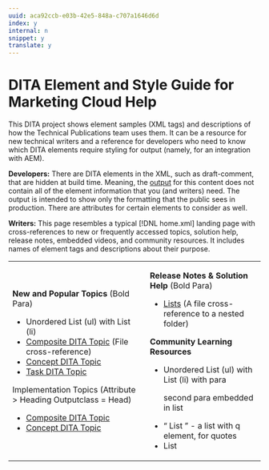 ```yaml
---
uuid: aca92ccb-e03b-42e5-848a-c707a1646d6d
index: y
internal: n
snippet: y
translate: y
---
```


# DITA Element and Style Guide for Marketing Cloud Help

This DITA project shows element samples (XML tags) and descriptions of how the Technical Publications team uses them. It can be a resource for new technical writers and a reference for developers who need to know which DITA elements require styling for output (namely, for an integration with AEM).

**Developers:** There are DITA elements in the XML, such as draft-comment, that are hidden at build time. Meaning, the [output](https://marketing.adobe.com/resources/help/en_US/internal/) for this content does not contain all of the element information that you (and writers) need. The output is intended to show only the formatting that the public sees in production. There are attributes for certain elements to consider as well.

**Writers:** This page resembles a typical [!DNL home.xml] landing page with cross-references to new or frequently accessed topics, solution help, release notes, embedded videos, and community resources. It includes names of element tags and descriptions about their purpose. 

<table class="simpletable" id="table_5E612F746A704FE095B809A013EE977F"> 
 <tbody> 
  <tr> 
   <td colname="col1"> <p><strong>New and Popular Topics</strong> (Bold Para) </p> 
    <ul id="ul_7BB21A4734964D80AD468B71C862E096"> 
     <li id="li_691C20C786A140ED8C2656C8A6DD6DBE">Unordered List (ul) with List (li) </li> 
     <li id="li_A28D232ED1424D19A45F61D81452E744"> <a format="dita" href="composite-dita-topic.md#topic_298651E53E82415B9A8AD7B2F3E6927A" scope="local">Composite DITA Topic</a> (File cross-reference) </li> 
     <li id="li_063F046E3915417A8C7271F13662A217"> <a format="dita" href="concept-topic.md#concept_4CEEF9F74266431691A249916837FF46" scope="local">Concept DITA Topic</a> </li> 
     <li id="li_40E19D11726C4E5DB4487788B74FD2AD"><a format="dita" href="task-dita-topic.md#task_5103974C88264AAEB37A79E6BC8B0199" scope="local">Task DITA Topic</a> </li> 
    </ul> <p class="head">Implementation Topics (Attribute &gt; Heading Outputclass = Head) </p> 
    <ul id="ul_96ABE71D10E24459B00237067408CC3B"> 
     <li id="li_D5B18AF31E6D4E42874147AB022AAEC2"> <a format="dita" href="composite-dita-topic.md#topic_298651E53E82415B9A8AD7B2F3E6927A" scope="local">Composite DITA Topic</a> </li> 
     <li id="li_CA769AE3FEEA4A91B4F864FBDDB19E13"> <a format="dita" href="concept-topic.md#concept_4CEEF9F74266431691A249916837FF46" scope="local">Concept DITA Topic</a> </li> 
    </ul> </td> 
   <td colname="col2"> <p> <strong>Release Notes &amp; Solution Help</strong> (Bold Para) </p> 
    <ul id="ul_4F06F170F214492780C7D25A069F799F"> 
     <li id="li_45A7CD556FE44F4DAB035C736A058F36"><a format="dita" href="lists.md#concept_11C5663D9B954FDF9E8F3285EED642EF" scope="local">Lists</a> (A file cross-reference to a nested folder) </li> 
    </ul> <p> <strong>Community Learning Resources</strong> </p> 
    <ul id="ul_9CAA2B3846954AACBC9C0F4A1F3BE36E"> 
     <li id="li_51336103CDB743F5932880596D295A76"> <p>Unordered List (ul) with List (li) with para </p> <p>second para embedded in list </p> </li> 
     <li id="li_0D36177FB5C44779BDFAF1D612B55107"><q> List </q> - a list with q element, for quotes </li> 
     <li id="li_B17C0DEDE8C24E6694C57553059A8D55"> List </li> 
    </ul> </td> 
  </tr> 
 </tbody> 
</table>

